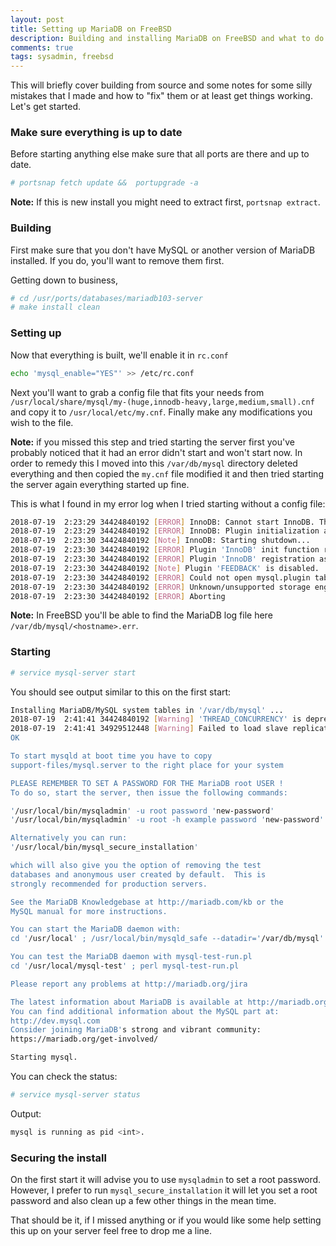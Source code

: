 ```yaml
---
layout: post
title: Setting up MariaDB on FreeBSD
description: Building and installing MariaDB on FreeBSD and what to do if it doesn't start.
comments: true
tags: sysadmin, freebsd
---
```


This will briefly cover building from source and some notes for some 
silly mistakes that I made and how to "fix" them or at least get things 
working. Let's get started.

### Make sure everything is up to date

Before starting anything else make sure that all ports are there and 
up to date.

```bash
# portsnap fetch update &&  portupgrade -a
```

**Note:** If this is new install you might need to extract first,
`portsnap extract`.

### Building

First make sure that you don't have MySQL or another version of MariaDB 
installed. If you do, you'll want to remove them first.

Getting down to business,

```bash
# cd /usr/ports/databases/mariadb103-server
# make install clean
```

### Setting up

Now that everything is built, we'll enable it in `rc.conf`

```bash
echo 'mysql_enable="YES"' >> /etc/rc.conf
```

Next you'll want to grab a config file that fits your needs from 
`/usr/local/share/mysql/my-(huge,innodb-heavy,large,medium,small).cnf` 
and copy it to `/usr/local/etc/my.cnf`. Finally make any modifications you 
wish to the file.

**Note:** if you missed this step and tried starting the server first you've 
probably noticed that it had an error didn't start and won't start now. In 
order to remedy this I moved into this `/var/db/mysql` directory deleted 
everything and then copied the `my.cnf` file modified it and then tried 
starting the server again everything started up fine.

This is what I found in my error log when I tried starting without a config 
file:

```bash
2018-07-19  2:23:29 34424840192 [ERROR] InnoDB: Cannot start InnoDB. The tail of the system tablespace is missing. Have you edited innodb_data_file_path in my.cnf in an inappropriate way, removing data files from there? You can set innodb_force_recovery=1 in my.cnf to force a startup if you are trying to recover a badly corrupt database.
2018-07-19  2:23:29 34424840192 [ERROR] InnoDB: Plugin initialization aborted with error Generic error
2018-07-19  2:23:30 34424840192 [Note] InnoDB: Starting shutdown...
2018-07-19  2:23:30 34424840192 [ERROR] Plugin 'InnoDB' init function returned error.
2018-07-19  2:23:30 34424840192 [ERROR] Plugin 'InnoDB' registration as a STORAGE ENGINE failed.
2018-07-19  2:23:30 34424840192 [Note] Plugin 'FEEDBACK' is disabled.
2018-07-19  2:23:30 34424840192 [ERROR] Could not open mysql.plugin table. Some plugins may be not loaded
2018-07-19  2:23:30 34424840192 [ERROR] Unknown/unsupported storage engine: InnoDB
2018-07-19  2:23:30 34424840192 [ERROR] Aborting
```

**Note:** In FreeBSD you'll be able to find the MariaDB log file here 
`/var/db/mysql/<hostname>.err`.

### Starting

```bash
# service mysql-server start
```

You should see output similar to this on the first start:

```bash
Installing MariaDB/MySQL system tables in '/var/db/mysql' ...
2018-07-19  2:41:41 34424840192 [Warning] 'THREAD_CONCURRENCY' is deprecated and will be removed in a future release.
2018-07-19  2:41:41 34929512448 [Warning] Failed to load slave replication state from table mysql.gtid_slave_pos: 1146: Table 'mysql.gtid_slave_pos' doesn't exist
OK

To start mysqld at boot time you have to copy
support-files/mysql.server to the right place for your system

PLEASE REMEMBER TO SET A PASSWORD FOR THE MariaDB root USER !
To do so, start the server, then issue the following commands:

'/usr/local/bin/mysqladmin' -u root password 'new-password'
'/usr/local/bin/mysqladmin' -u root -h example password 'new-password'

Alternatively you can run:
'/usr/local/bin/mysql_secure_installation'

which will also give you the option of removing the test
databases and anonymous user created by default.  This is
strongly recommended for production servers.

See the MariaDB Knowledgebase at http://mariadb.com/kb or the
MySQL manual for more instructions.

You can start the MariaDB daemon with:
cd '/usr/local' ; /usr/local/bin/mysqld_safe --datadir='/var/db/mysql'

You can test the MariaDB daemon with mysql-test-run.pl
cd '/usr/local/mysql-test' ; perl mysql-test-run.pl

Please report any problems at http://mariadb.org/jira

The latest information about MariaDB is available at http://mariadb.org/.
You can find additional information about the MySQL part at:
http://dev.mysql.com
Consider joining MariaDB's strong and vibrant community:
https://mariadb.org/get-involved/

Starting mysql.
```

You can check the status:

```bash
# service mysql-server status
```

Output:

```bash
mysql is running as pid <int>.
```

### Securing the install

On the first start it will advise you to use `mysqladmin` to set a root 
password. However, I prefer to run `mysql_secure_installation` it will 
let you set a root password and also clean up a few other things in the 
mean time.

That should be it, if I missed anything or if you would like some help 
setting this up on your server feel free to drop me a line.